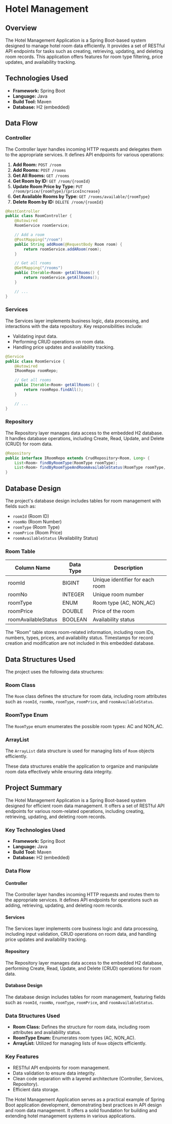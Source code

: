 # Hotel Management 

## Overview

The Hotel Management Application is a Spring Boot-based system designed to manage hotel room data efficiently. It provides a set of RESTful API endpoints for tasks such as creating, retrieving, updating, and deleting room records. This application offers features for room type filtering, price updates, and availability tracking.

## Technologies Used

- **Framework:** Spring Boot
- **Language:** Java
- **Build Tool:** Maven
- **Database:** H2 (embedded)

## Data Flow

### Controller

The Controller layer handles incoming HTTP requests and delegates them to the appropriate services. It defines API endpoints for various operations:

1. **Add Room:** `POST /room`
2. **Add Rooms:** `POST /rooms`
3. **Get All Rooms:** `GET /rooms`
4. **Get Room by ID:** `GET /room/{roomId}`
5. **Update Room Price by Type:** `PUT /room/price/{roomType}/{priceIncrease}`
6. **Get Available Rooms by Type:** `GET /rooms/available/{roomType}`
7. **Delete Room by ID:** `DELETE /room/{roomId}`

```java
@RestController
public class RoomController {
    @Autowired
    RoomService roomService;

    // Add a room
    @PostMapping("/room")
    public String addRoom(@RequestBody Room room) {
        return roomService.addARoom(room);
    }

    // Get all rooms
    @GetMapping("/rooms")
    public Iterable<Room> getAllRooms() {
        return roomService.getAllRooms();
    }

    // ...
}
```

### Services

The Services layer implements business logic, data processing, and interactions with the data repository. Key responsibilities include:

- Validating input data.
- Performing CRUD operations on room data.
- Handling price updates and availability tracking.

```java
@Service
public class RoomService {
    @Autowired
    IRoomRepo roomRepo;

    // Get all rooms
    public Iterable<Room> getAllRooms() {
        return roomRepo.findAll();
    }

    // ...
}
```

### Repository

The Repository layer manages data access to the embedded H2 database. It handles database operations, including Create, Read, Update, and Delete (CRUD) for room data.

```java
@Repository
public interface IRoomRepo extends CrudRepository<Room, Long> {
    List<Room> findByRoomType(RoomType roomType);
    List<Room> findByRoomTypeAndRoomAvailableStatus(RoomType roomType, boolean availableStatus);
}
```

## Database Design

The project's database design includes tables for room management with fields such as:

- `roomId` (Room ID)
- `roomNo` (Room Number)
- `roomType` (Room Type)
- `roomPrice` (Room Price)
- `roomAvailableStatus` (Availability Status)

### Room Table

| Column Name          | Data Type    | Description                     |
| -------------------- | ------------ | ------------------------------- |
| roomId               | BIGINT       | Unique identifier for each room |
| roomNo               | INTEGER      | Unique room number              |
| roomType             | ENUM         | Room type (AC, NON_AC)          |
| roomPrice            | DOUBLE       | Price of the room               |
| roomAvailableStatus  | BOOLEAN      | Availability status             |

The "Room" table stores room-related information, including room IDs, numbers, types, prices, and availability status. Timestamps for record creation and modification are not included in this embedded database.

## Data Structures Used

The project uses the following data structures:

### Room Class

The `Room` class defines the structure for room data, including room attributes such as `roomId`, `roomNo`, `roomType`, `roomPrice`, and `roomAvailableStatus`.

### RoomType Enum

The `RoomType` enum enumerates the possible room types: AC and NON_AC.

### ArrayList

The `ArrayList` data structure is used for managing lists of `Room` objects efficiently.

These data structures enable the application to organize and manipulate room data effectively while ensuring data integrity.

## Project Summary

The Hotel Management Application is a Spring Boot-based system designed for efficient room data management. It offers a set of RESTful API endpoints for various room-related operations, including creating, retrieving, updating, and deleting room records.

### Key Technologies Used

- **Framework:** Spring Boot
- **Language:** Java
- **Build Tool:** Maven
- **Database:** H2 (embedded)

### Data Flow

#### Controller

The Controller layer handles incoming HTTP requests and routes them to the appropriate services. It defines API endpoints for operations such as adding, retrieving, updating, and deleting room records.

#### Services

The Services layer implements core business logic and data processing, including input validation, CRUD operations on room data, and handling price updates and availability tracking.

#### Repository

The Repository layer manages data access to the embedded H2 database, performing Create, Read, Update, and Delete (CRUD) operations for room data.

#### Database Design

The database design includes tables for room management, featuring fields such as `roomId`, `roomNo`, `roomType`, `roomPrice`, and `roomAvailableStatus`.

### Data Structures Used

- **Room Class:** Defines the structure for room data, including room attributes and availability status.
- **RoomType Enum:** Enumerates room types (AC, NON_AC).
- **ArrayList:** Utilized for managing lists of `Room` objects efficiently.

### Key Features

- RESTful API endpoints for room management.
- Data validation to ensure data integrity.
- Clean code separation with a layered architecture (Controller, Services, Repository).
- Efficient data storage.

The Hotel Management Application serves as a practical example of Spring Boot application development, demonstrating best practices in API design and room data management. It offers a solid foundation for building and extending hotel management systems in various applications.
